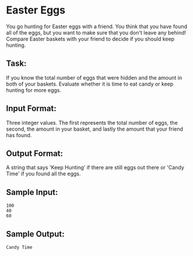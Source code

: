 # Easter Eggs  

You go hunting for Easter eggs with a friend. You think that you have found all of the eggs, but you want to make sure that you don't leave any behind! Compare Easter baskets with your friend to decide if you should keep hunting.

## Task: 
If you know the total number of eggs that were hidden and the amount in both of your baskets. Evaluate whether it is time to eat candy or keep hunting for more eggs.

## Input Format: 
Three integer values. The first represents the total number of eggs, the second, the amount in your basket, and lastly the amount that your friend has found.

## Output Format: 
A string that says 'Keep Hunting' if there are still eggs out there or 'Candy Time' if you found all the eggs.

## Sample Input:
```
100
40
60
```
## Sample Output: 
```
Candy Time
```
